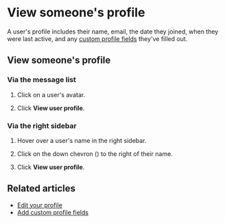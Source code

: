 # View someone's profile

A user's profile includes their name, email, the date they joined, when they
were last active, and any
[custom profile fields](/help/add-custom-profile-fields) they've filled out.

## View someone's profile

### Via the message list

1. Click on a user's avatar.

1. Click **View user profile**.

### Via the right sidebar

1. Hover over a user's name in the right sidebar.

1. Click on the down chevron (<i class="icon-vector-chevron-down"></i>) to
   the right of their name.

1. Click **View user profile**.

## Related articles

* [Edit your profile](/help/edit-your-profile)
* [Add custom profile fields](/help/add-custom-profile-fields)
